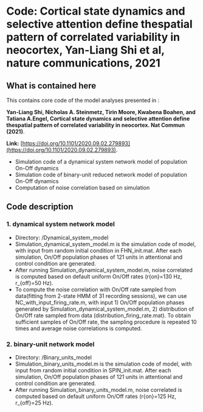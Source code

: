# Code: Cortical state dynamics and selective attention define thespatial pattern of correlated variability in neocortex, Yan-Liang Shi et al, nature communications, 2021

## What is contained here

This contains core code of the model analyses presented in :  

 **Yan-Liang Shi,  Nicholas A. Steinmetz,  Tirin Moore,  Kwabena Boahen,  and Tatiana A.Engel, Cortical state dynamics and selective attention define thespatial pattern of correlated variability in neocortex. Nat Commun (2021)**.

**Link:** [https://doi.org/10.1101/2020.09.02.279893](https://doi.org/10.1101/2020.09.02.279893).





* Simulation code of a dynamical system network model of population On-Off dynamics   
* Simulation code of binary-unit reduced network model of population On-Off dynamics  
* Computation of noise correlation based on simulation


## Code description 


### 1. dynamical system network model

* Directory: /Dynamical_system_model
* Simulation_dynamical_system_model.m is the simulation code of model, with input from random initial condition in FHN_init.mat. After each simulation, On/Off population phases of 121 units in attentional and control condition are generated.
* After running Simulation_dynamical_system_model.m, noise correlated is computed based on default uniform On/Off rates (r{on}=130 Hz, r_{off}=50 Hz).
* To compute the noise correlation with On/Off rate sampled from data(fitting from 2-state HMM of 31 recording sessions), we can use NC_with_input_firing_rate.m, with input 1) On/Off population phases generated by Simulation_dynamical_system_model.m, 2) distribution of On/Off rate sampled from data (distribution_firing_rate.mat). To obtain sufficient samples of On/Off rate, the sampling procedure is repeated 10 times and average noise correlations is computed.


### 2. binary-unit network model

* Directory: /Binary_units_model
* Simulation_binary_units_model.m is the simulation code of model, with input from random initial condition in SPIN_init.mat. After each simulation, On/Off population phases of 121 units in attentional and control condition are generated.
* After running Simulation_binary_units_model.m, noise correlated is computed based on default uniform On/Off rates (r{on}=125 Hz, r_{off}=25 Hz).

